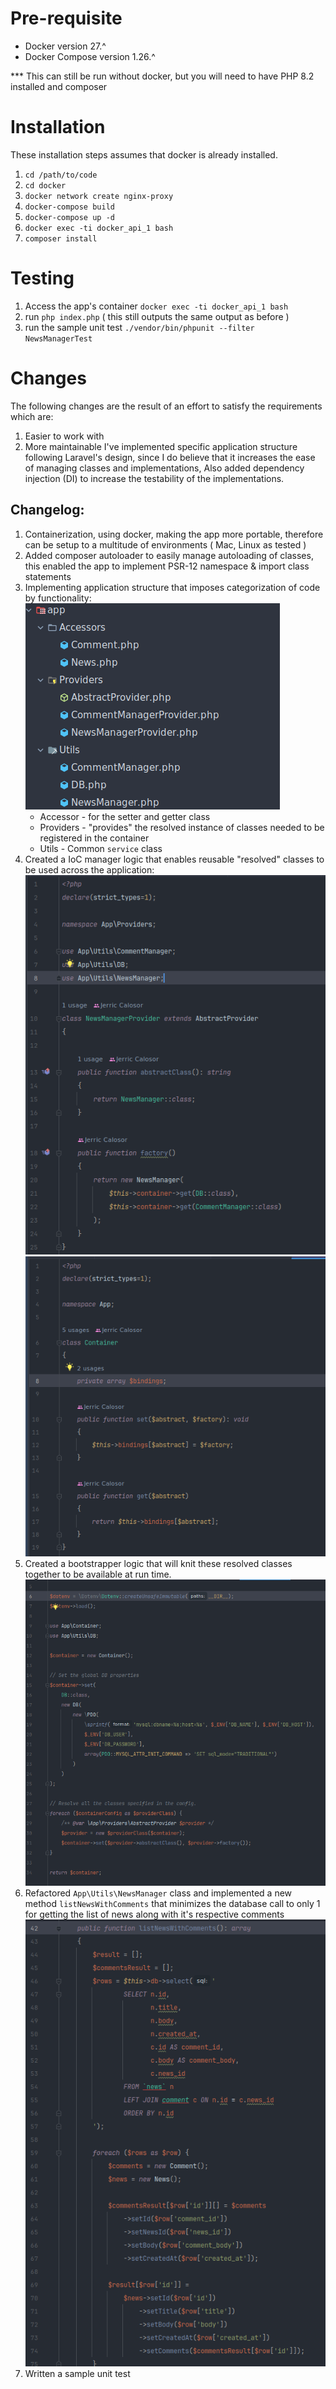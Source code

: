 # Pre-requisite

* Docker version 27.^
* Docker Compose version 1.26.^

*** This can still be run without docker, but you will need to have PHP 8.2 installed and composer

# Installation
These installation steps assumes that docker is already installed.

1. `cd /path/to/code` 
2. `cd docker`
3. `docker network create nginx-proxy`
4. `docker-compose build`
5. `docker-compose up -d`
6. `docker exec -ti docker_api_1 bash` 
7. `composer install`

# Testing
1. Access the app's container `docker exec -ti docker_api_1 bash`
2. run `php index.php` ( this still outputs the same output as before )
3. run the sample unit test `./vendor/bin/phpunit --filter NewsManagerTest`


# Changes
The following changes are the result of an effort to satisfy the requirements which are:
1. Easier to work with
2. More maintainable
I've implemented specific application structure following Laravel's design, since I do believe that it increases the ease of managing classes and implementations,
Also added dependency injection (DI) to increase the testability of the implementations.

## Changelog:
1. Containerization, using docker, making the app more portable, therefore can be setup to a multitude of environments ( Mac, Linux as tested )
2. Added composer autoloader to easily manage autoloading of classes, this enabled the app to implement PSR-12 namespace & import class statements
3. Implementing application structure that imposes categorization of code by functionality:
   ![img_1.png](img_1.png)
   * Accessor - for the setter and getter class
   * Providers - "provides" the resolved instance of classes needed to be registered in the container
   * Utils - Common `service` class
4. Created a IoC manager logic that enables reusable "resolved" classes to be used across the application:
    ![img_4.png](img_4.png)
    ![img_2.png](img_2.png)
5. Created a bootstrapper logic that will knit these resolved classes together to be available at run time.
    ![img_3.png](img_3.png)
5. Refactored `App\Utils\NewsManager` class and implemented a new method `listNewsWithComments` that minimizes the database call to only 1 for getting the list of news along with it's respective comments
![img_5.png](img_5.png)
6. Written a sample unit test
